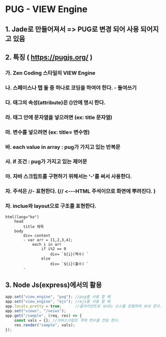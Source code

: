 
# PUG - VIEW Engine
## 1. Jade로 만들어져서 => PUG로 변경 되어 사용 되어지고 있음
## 2. 특징 ( https://pugjs.org/ )
### 가. Zen Coding 스타일의 VIEW Engine
### 나. 스페이스나 탭 둘 중 하나로 코딩을 하여야 한다. - 들여쓰기
### 다. 태그의 속성(attribute)은 ()안에 명시 한다.
### 라. 태그 안에 문자열을 넣으려면 (ex: title 문자열)
### 마. 변수를 넣으려면 (ex: title= 변수명)
### 바. each value in array : pug가 가지고 있는 반복문
### 사. if 조건 : pug가 가지고 있는 제어문
### 아. 자바 스크립트를 구현하기 위해서는 '-'를 써서 사용한다.
### 자. 주석은 //- 표현한다. (// <---HTML 주석이므로 화면에 뿌려진다. )
### 차. inclue와 layout으로 구조를 표현한다.

~~~PUG
html(lang="ko")
	head
		title 제목
	body
		div= content
		- var arr = [1,2,3,4];
			each i in arr
				if i%2 == 0
					div= `${i}(짝수) `
				else
					div= `${i}(홀수) `
		- 
~~~

## 3. Node Js(express)에서의 활용

~~~js
app.set("view_engine", "pug"); //pug를 사용 할 떄
app.set("view_engine", "ejs"); //ejs를 사용 할 때
app.locals.pretty = true;      //클라이언트로 보내는 소스를 정렬하여 보내 준다.
app.set("views", "/veiws");
app.get("/sample", (req, res) => {
	const vals = {}; //자바스크립트 객체 변수를 전달 한다.
	res.render("sample", vals);
});
~~~
